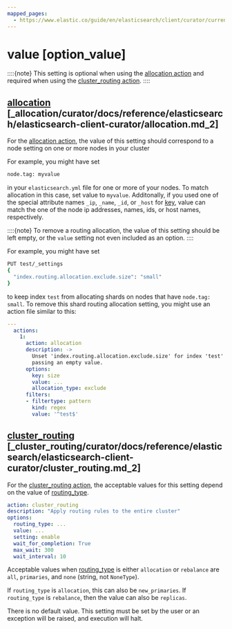 ```yaml
---
mapped_pages:
  - https://www.elastic.co/guide/en/elasticsearch/client/curator/current/option_value.html
---
```


# value [option_value]

::::{note}
This setting is optional when using the [allocation action](/reference/allocation.md) and required when using the [cluster_routing action](/reference/cluster_routing.md).
::::


## [allocation](/reference/allocation.md) [_allocation/curator/docs/reference/elasticsearch/elasticsearch-client-curator/allocation.md_2]

For the [allocation action](/reference/allocation.md), the value of this setting should correspond to a node setting on one or more nodes in your cluster

For example, you might have set

```sh
node.tag: myvalue
```

in your `elasticsearch.yml` file for one or more of your nodes.  To match allocation in this case, set value to `myvalue`. Additonally, if you used one of the special attribute names `_ip`, `_name`, `_id`, or `_host` for [key](/reference/option_key.md), value can match the one of the node ip addresses, names, ids, or host names, respectively.

::::{note}
To remove a routing allocation, the value of this setting should be left empty, or the `value` setting not even included as an option.
::::


For example, you might have set

```sh
PUT test/_settings
{
  "index.routing.allocation.exclude.size": "small"
}
```

to keep index `test` from allocating shards on nodes that have `node.tag: small`. To remove this shard routing allocation setting, you might use an action file similar to this:

```yaml
---
  actions:
    1:
      action: allocation
      description: ->
        Unset 'index.routing.allocation.exclude.size' for index 'test' by
        passing an empty value.
      options:
        key: size
        value: ...
        allocation_type: exclude
      filters:
      - filtertype: pattern
        kind: regex
        value: '^test$'
```


## [cluster_routing](/reference/cluster_routing.md) [_cluster_routing/curator/docs/reference/elasticsearch/elasticsearch-client-curator/cluster_routing.md_2]

For the [cluster_routing action](/reference/cluster_routing.md), the acceptable values for this setting depend on the value of [routing_type](/reference/option_routing_type.md).

```yaml
action: cluster_routing
description: "Apply routing rules to the entire cluster"
options:
  routing_type: ...
  value: ...
  setting: enable
  wait_for_completion: True
  max_wait: 300
  wait_interval: 10
```

Acceptable values when [routing_type](/reference/option_routing_type.md) is either `allocation` or `rebalance` are `all`, `primaries`, and  `none` (string, not `NoneType`).

If `routing_type` is `allocation`, this can also be `new_primaries`. If `routing_type` is `rebalance`, then the value can also be `replicas`.

There is no default value. This setting must be set by the user or an exception will be raised, and execution will halt.


